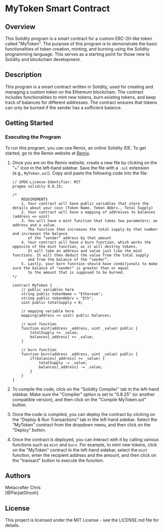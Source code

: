 # MyToken Smart Contract

## Overview
This Solidity program is a smart contract for a custom ERC-20-like token called "MyToken". The purpose of this program is to demonstrate the basic functionalities of token creation, minting, and burning using the Solidity programming language. This serves as a starting point for those new to Solidity and blockchain development.

## Description
This program is a smart contract written in Solidity, used for creating and managing a custom token on the Ethereum blockchain. The contract includes functionalities to mint new tokens, burn existing tokens, and keep track of balances for different addresses. The contract ensures that tokens can only be burned if the sender has a sufficient balance.

## Getting Started

### Executing the Program

To run this program, you can use Remix, an online Solidity IDE. To get started, go to the Remix website at [Remix](https://remix.ethereum.org/).

1. Once you are on the Remix website, create a new file by clicking on the "+" icon in the left-hand sidebar. Save the file with a `.sol` extension (e.g., `MyToken.sol`). Copy and paste the following code into the file:

    ```solidity
    // SPDX-License-Identifier: MIT
    pragma solidity 0.8.25;

    /*
        REQUIREMENTS
        1. Your contract will have public variables that store the details about your coin (Token Name, Token Abbrv., Total Supply)
        2. Your contract will have a mapping of addresses to balances (address => uint)
        3. You will have a mint function that takes two parameters: an address and a value. 
           The function then increases the total supply by that number and increases the balance 
           of the “sender” address by that amount
        4. Your contract will have a burn function, which works the opposite of the mint function, as it will destroy tokens. 
           It will take an address and value just like the mint functions. It will then deduct the value from the total supply 
           and from the balance of the “sender”.
        5. Lastly, your burn function should have conditionals to make sure the balance of "sender" is greater than or equal 
           to the amount that is supposed to be burned.
    */

    contract MyToken {
        // public variables here
        string public tokenName = "Ethereum";
        string public tokenAbbrv = "Eth";
        uint public totalSupply = 0;

        // mapping variable here
        mapping(address => uint) public balances;

        // mint function
        function mint(address _address, uint _value) public {
            totalSupply += _value;
            balances[_address] += _value;
        }

        // burn function
        function burn(address _address, uint _value) public {
            if(balances[_address] >= _value) {
                totalSupply -= _value;
                balances[_address] -= _value;
            }
        }
    }
    ```

2. To compile the code, click on the "Solidity Compiler" tab in the left-hand sidebar. Make sure the "Compiler" option is set to "0.8.25" (or another compatible version), and then click on the "Compile MyToken.sol" button.

3. Once the code is compiled, you can deploy the contract by clicking on the "Deploy & Run Transactions" tab in the left-hand sidebar. Select the "MyToken" contract from the dropdown menu, and then click on the "Deploy" button.

4. Once the contract is deployed, you can interact with it by calling various functions such as `mint` and `burn`. For example, to mint new tokens, click on the "MyToken" contract in the left-hand sidebar, select the `mint` function, enter the recipient address and the amount, and then click on the "transact" button to execute the function.

## Authors
Metacrafter Chris  
[@ParjiatGhosh]

## License
This project is licensed under the MIT License - see the LICENSE.md file for details.
